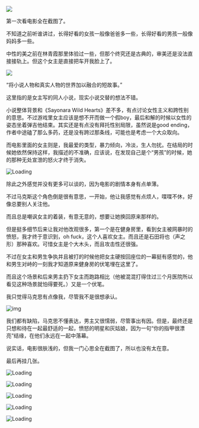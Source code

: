 ![](https://image.baidu.com/search/down?url=https://img9.doubanio.com/view/photo/l/public/p2910332555.webp)

第一次看电影全在截图了。

不知道之前听谁讲过，长得好看的女孩一般像爸爸多一些，长得好看的男孩一般像妈妈多一些。

中性的美之前在林青霞那里体验过一些，但那个终究还是古典的，审美还是没法直接接轨上。但这个女主是直接把车开我脸上了。

![](https://image.baidu.com/search/down?url=https://img1.doubanio.com/view/photo/l/public/p2910332539.webp)

“将小说人物和真实人物的世界加以融合的短故事。”

这里指的是女主写的同人小说，现实小说交替的想法不错。

小说整体背景和《Sayonara Wild Hearts》差不多，有点讨论女性主义和跨性别的意思。不过游戏里女主应该是想不开而做一个假boy，最后和解的时候以女性的姿态坐着弹吉他结束。其实还是有点没有拜托性别局限，虽然说是good ending，作者中途磕了那么多药，还是没有跨过那条线，可能也是考虑一个大众取向。

而电影里面的女主则是，我最爱的类型，暴力倾向，冷淡，生人勿扰。在结局的时候她依然保持这样，我描述的不准确，应该说，在发现自己是个“男孩”的时候，她的那种无处宣泄的怒火才终于消失。

![Loading](https://image.baidu.com/search/down?url=https://img2.doubanio.com/view/photo/l/public/p2910345001.webp)

除此之外感觉并没有更多可以谈的，因为电影的剧情本身有点单薄。

不过马克斯这个角色倒是很有意思，一开始，他让我感觉有点烦人，喋喋不休，好像总要别人关注他。

而且总是嘲讽女主的着装，有意无意的，想要让她换回原来那样的。

但是挺多细节后来让我对他改观很多，第一个是在健身房里，看到女主被网暴时的愤怒，我才终于意识到，oh fuck，这个人喜欢女主。而且还是石田将也（声之形）那种喜欢。可惜女主是个大木头，而且攻击性还很强。

不过在女主和男生争执并且被打的时候他把女主硬按回座位的一幕挺有感觉的，他和男生对峙的一刻我才知道原来健身房的伏笔埋在这里了。

而且这个场景和后来男主扔下女主而跑路相比（他被混混打得住过三个月医院所以看见这种场景就怕得要死。）又是一个伏笔。

我只觉得马克思有点像我，尽管我不是很想承认。

![img](https://image.baidu.com/search/down?url=https://img3.doubanio.com/view/photo/l/public/p2910332632.webp)

我们都有缺陷，马克思不懂表达，男主又很懦弱，尽管事出有因。但是，最终还是只想和待在一起最舒适的一起，愤怒的明星和灰姑娘，因为一句“你的指甲很漂亮”结缘，在他们永远在一起中落幕。

说实话，电影很肤浅的，但我一门心思全在截图了，所以也没有太在意。

最后再挂几张。

![Loading](https://image.baidu.com/search/down?url=https://img9.doubanio.com/view/photo/l/public/p2910332555.webp)

![Loading](https://image.baidu.com/search/down?url=https://img2.doubanio.com/view/photo/l/public/p2910332591.webp)

![Loading](https://image.baidu.com/search/down?url=https://img3.doubanio.com/view/photo/l/public/p2910332592.webp)

![Loading](https://image.baidu.com/search/down?url=https://img1.doubanio.com/view/photo/l/public/p2910332628.webp)

![Loading](https://image.baidu.com/search/down?url=https://img3.doubanio.com/view/photo/l/public/p2910332587.webp)

